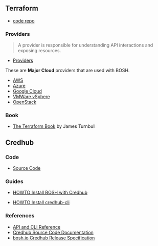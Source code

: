 ## Terraform

* [code repo](https://github.com/hashicorp/terraform)

### Providers

> A provider is responsible for understanding API interactions and exposing resources.

* [Providers](https://www.terraform.io/docs/providers/index.html)

These are **Major Cloud** providers that are used with BOSH.

* [AWS](https://www.terraform.io/docs/providers/aws/index.html)
* [Azure](https://www.terraform.io/docs/providers/azurerm/index.html)
* [Google Cloud](https://www.terraform.io/docs/providers/google/index.html)
* [VMWare vSphere](https://www.terraform.io/docs/providers/vsphere/index.html)
* [OpenStack](https://www.terraform.io/docs/providers/openstack/index.html)

### Book

* [The Terraform Book](https://terraformbook.com) by James Turnbull

## Credhub

### Code

* [Source Code](https://github.com/cloudfoundry-incubator/credhub)

### Guides

* [HOWTO Install BOSH with Credhub](https://github.com/pivotal-cf/credhub-release/blob/master/docs/bosh-install-with-credhub.md)

* [HOWTO Install credhub-cli](https://github.com/cloudfoundry-incubator/credhub-cli#installing-the-cli)

### References

* [API and CLI Reference](https://credhub-api.cfapps.io)
* [Credhub Source Code Documentation](https://github.com/cloudfoundry-incubator/credhub/tree/master/docs)
* [bosh.io Credhub Release Specification](https://bosh.io/releases/github.com/pivotal-cf/credhub-release)
